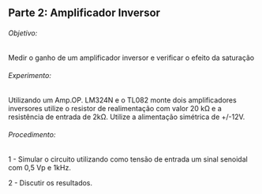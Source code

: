## Parte 2: Amplificador Inversor

###### Objetivo:

Medir o ganho de um amplificador inversor e verificar o efeito da saturação

###### Experimento:

Utilizando um Amp.OP. LM324N e o TL082 monte dois amplificadores inversores utilize o resistor de realimentação com valor 20 kΩ e a resistência de entrada de 2kΩ. Utilize a alimentação simétrica de +/-12V.

###### Procedimento:

1 - Simular o circuito utilizando como tensão de entrada um sinal senoidal com 0,5 Vp e 1kHz.

2 - Discutir os resultados.
